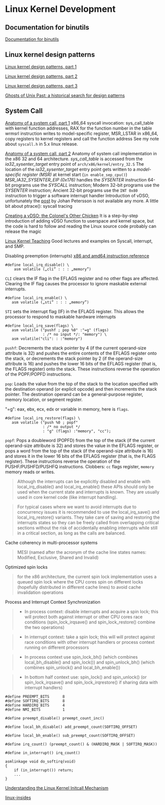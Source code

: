 # Linux Kernel Development

## Documentation for binutils
[Documentation for binutils](https://sourceware.org/binutils/docs/)

## Linux kernel design patterns
[Linux kernel design patterns, part 1](https://lwn.net/Articles/336224/)

[Linux kernel design patterns, part 2](https://lwn.net/Articles/336255/)

[Linux kernel design patterns, part 3](https://lwn.net/Articles/336262/)

[Ghosts of Unix Past: a historical search for design patterns](https://lwn.net/Articles/411845/)

## System Call

[Anatomy of a system call, part 1](https://lwn.net/Articles/604287/)
x86_64 syscall invocation: sys_call_table with kernel function addresses, RAX for the function number in the table
wrmsrl instruction writes to model-specific register,  MSR_LSTAR in x86_64, copy registers to kernel registers and
call the function address
See my note about `syscall.h` in 5.x linux release.

[Anatomy of a system call, part 2](https://lwn.net/Articles/604515/)
Anatomy of system call implementation in the x86 32 and 64 architecture.
_sys_call_table_ is accessed from the _ia32_sysenter_target_ entry point of `arch/x86/kernel/entry_32.S`
The location of the _ia32_sysenter_target_ entry point gets written to a _model-specific register (MSR)_ at kernel start (`in enable_sep_cpu()`)
_MSR_IA32_SYSENTER_EIP (0x176)_ handles the _SYSENTER_ instruction
64-bit programs use the _SYSCALL_ instruction; Modern 32-bit programs use the _SYSENTER_ instruction; Ancient 32-bit programs use the `INT 0x80` instruction to trigger a software interrupt handler
Introduction of vDSO, unfortunately the [post](http://www.trilithium.com/johan/2005/08/linux-gate/) by Johan Petersson is not available any more.
A little bit about ptrace(): syscall tracing

[Creating a vDSO: the Colonel's Other Chicken](https://www.linuxjournal.com/content/creating-vdso-colonels-other-chicken)
It is a step-by-step introduction of adding vDSO function to userspace and kernel space, but the code is hard to follow and reading the Linux source code probably can release the magic

[Linux Kernel Teaching](https://linux-kernel-labs.github.io/refs/heads/master/index.html)
Good lectures and examples on Syscall, interrupt, and SMP.

Disabling preemption (interrupts)
[x86 and amd64 instruction reference](https://www.felixcloutier.com/x86/index.html)
```
#define local_irq_disable() \
    asm volatile („cli” : : : „memory”)
```
`CLI` clears the IF flag in the EFLAGS register and no other flags are affected. Clearing the IF flag causes the processor to ignore maskable external interrupts.

```
#define local_irq_enable() \
   asm volatile („sti” : : : „memory”)
```
`STI` sets the interrupt flag (IF) in the EFLAGS register. This allows the processor to respond to maskable hardware interrupts

```
#define local_irq_save(flags) \
   asm volatile ("pushf ; pop %0" :"=g" (flags)
                 : /* no input */: "memory") \
   asm volatile("cli": : :"memory")
```
`pushf`: Decrements the stack pointer by 4 (if the current operand-size attribute is 32) and pushes the entire contents of the EFLAGS register onto the stack, or decrements the stack pointer by 2 (if the operand-size attribute is 16) and pushes the lower 16 bits of the EFLAGS register (that is, the FLAGS register) onto the stack. These instructions reverse the operation of the POPF/POPFD instructions.

`pop`: Loads the value from the top of the stack to the location specified with the destination operand (or explicit opcode) and then increments the stack pointer. The destination operand can be a general-purpose register, memory location, or segment register.

"=g": eax, ebx, ecx, edx or variable in memory, here is `flags`.
```
#define local_irq_restore(flags) \
   asm volatile ("push %0 ; popf"
                 : /* no output */
                 : "g" (flags) :"memory", "cc");
```
`popf`: Pops a doubleword (POPFD) from the top of the stack (if the current operand-size attribute is 32) and stores the value in the EFLAGS register, or pops a word from the top of the stack (if the operand-size attribute is 16) and stores it in the lower 16 bits of the EFLAGS register (that is, the FLAGS register). These instructions reverse the operation of the PUSHF/PUSHFD/PUSHFQ instructions.
Clobbers: `cc` flags register, `memory` memory reads or writes.

>Although the interrupts can be explicitly disabled and enable with local_irq_disable() and local_irq_enable() these APIs should only be used when the current state and interrupts is known. They are usually used in core kernel code (like interrupt handling).

>For typical cases where we want to avoid interrupts due to concurrency issues it is recommended to use the local_irq_save() and local_irq_restore() variants. They take care of saving and restoring the interrupts states so they can be freely called from overlapping critical sections without the risk of accidentally enabling interrupts while still in a critical section, as long as the calls are balanced.

Cache coherency in multi-processor systems
>MESI (named after the acronym of the cache line states names: Modified, Exclusive, Shared and Invalid)

Optimized spin locks
>for the x86 architecture, the current spin lock implementation uses a queued spin lock where the CPU cores spin on different locks (hopefully distributed in different cache lines) to avoid cache invalidation operations


Process and Interrupt Context Synchronization
>* In process context: disable interrupts and acquire a spin lock; this will protect both against interrupt or other CPU cores race conditions (spin_lock_irqsave() and spin_lock_restore() combine the two operations)

>* In interrupt context: take a spin lock; this will will protect against race conditions with other interrupt handlers or process context running on different processors

>* In process context use spin_lock_bh() (which combines local_bh_disable() and spin_lock()) and spin_unlock_bh() (which combines spin_unlock() and local_bh_enable())

>* In bottom half context use: spin_lock() and spin_unlock() (or spin_lock_irqsave() and spin_lock_irqrestore() if sharing data with interrupt handlers)

```
#define PREEMPT_BITS      8
#define SOFTIRQ_BITS      8
#define HARDIRQ_BITS      4
#define NMI_BITS          1

#define preempt_disable() preempt_count_inc()

#define local_bh_disable() add_preempt_count(SOFTIRQ_OFFSET)

#define local_bh_enable() sub_preempt_count(SOFTIRQ_OFFSET)

#define irq_count() (preempt_count() & (HARDIRQ_MASK | SOFTIRQ_MASK))

#define in_interrupt() irq_count()

asmlinkage void do_softirq(void)
{
    if (in_interrupt()) return;
    ...
}
```

[Understanding the Linux Kernel Initcall Mechanism](https://kernelnewbies.org/Documents/InitcallMechanism)

[linux-insides](https://0xax.gitbooks.io/linux-insides/content/)
